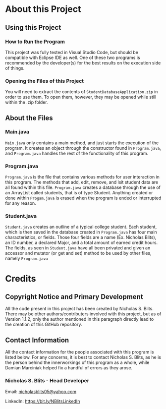 # About this Project

## Using this Project

### How to Run the Program
This project was fully tested in Visual Studio Code, but should be compatible with Eclipse IDE as well. One of these two programs is recommended by the developer(s) for the best results on the execution side of things.

### Opening the Files of this Project
You will need to extract the contents of `StudentDatabaseApplication.zip` in order to use them.
To open them, however, they may be opened while still within the .zip folder.

## About the Files

### Main.java
`Main.java` only contains a main method, and just starts the execution of the program. 
It creates an object through the constructor found in `Program.java`, and `Program.java` handles the rest of the functionality of this program.

### Program.java
`Program.java` is the file that contains various methods for user interaction in this program.
The methods that add, edit, remove, and lsit student data are all found within this file.
`Program.java` creates a database through the use of an ArrayList called students, that is of type Student.
Anything created or done within `Progam.java` is erased when the program is ended or interrupted for any reason.

### Student.java
`Student.java` creates an outline of a typical college student.
Each student, which is then saved in the database created in `Program.java` has four main characteristics, or fields.
Those four fields are a name (Ex. Nicholas Blits), an ID number, a declared Major, and a total amount of earned credit hours.
The fields, as seen in `Student.java` have all been privated and given an accessor and mutator (or get and set) method to be used by other files, namely `Program.java`

# Credits

## Copyright Notice and Primary Development
All the code present in this project has been created by Nicholas S. Blits. 
There may be other authors/contributers involved with this project, but as of Version 1.1.2, only the author mentioned in this paragraph directly lead to the creation of this GitHub repository.

## Contact Information
All the contact information for the people associated with this program is listed below.
For any concerns, it is best to contact Nicholas S. Blits, as he is the person behind the innerworkings of this program as a whole, while Damian Marciniak helped fix a handful of errors as they arose.

### Nicholas S. Blits - Head Developer

Email: nicholasblits05@yahoo.com

LinkedIn: https://bit.ly/NBlitsLinkedIn